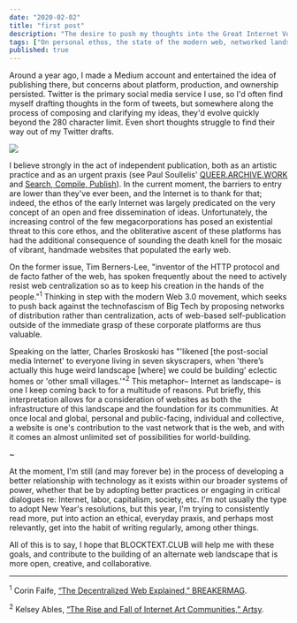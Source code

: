 ```yaml
---
date: "2020-02-02"
title: "first post"
description: "The desire to push my thoughts into the Great Internet Void has always been at odds with my aversion to posting on social media, so I spent a while thinking of a way to compromise."
tags: ["On personal ethos, the state of the modern web, networked landscapes, and other things."]
published: true
---
```


Around a year ago, I made a Medium account and entertained the idea of publishing there, but concerns about platform, production, and ownership persisted.
Twitter is the primary social media service I use, so I'd often find myself drafting thoughts in the form of tweets, but somewhere along the process of composing and clarifying my ideas, they'd evolve quickly beyond the 280 character limit.
Even short thoughts struggle to find their way out of my Twitter drafts.

<img src="https://d2w9rnfcy7mm78.cloudfront.net/6126140/original_df36136b2ca1610475346bae0f750739.gif?1581284195?bc=0" class="kinetic4">

I believe strongly in the act of independent publication, both as an artistic practice and as an urgent praxis (see Paul Soullelis' [QUEER.ARCHIVE.WORK](https://soulellis.com/work/queerarchivework/index.html) and [Search, Compile, Publish](https://soulellis.com/2013/05/search-compile-publish/)).
In the current moment, the barriers to entry are lower than they've ever been, and the Internet is to thank for that; indeed, the ethos of the early Internet was largely predicated on the very concept of an open and free dissemination of ideas. Unfortunately, the increasing control of the few megacorporations has posed an existential threat to this core ethos, and the obliterative ascent of these platforms has had the additional consequence of sounding the death knell for the mosaic of vibrant, handmade websites that populated the early web. 

On the former issue, Tim Berners-Lee, "inventor of the HTTP protocol and de facto father of the web, has spoken frequently about the need to actively resist web centralization so as to keep his creation in the hands of the people."<sup>1</sup>
Thinking in step with the modern Web 3.0 movement, which seeks to push back against the technofascism of Big Tech by proposing networks of distribution rather than centralization, acts of web-based self-publication outside of the immediate grasp of these corporate platforms are thus valuable.

Speaking on the latter, Charles Broskoski has "'likened [the post-social media Internet' to everyone living in seven skyscrapers, when 'there’s actually this huge weird landscape [where] we could be building' eclectic homes or 'other small villages.'"<sup>2</sup>
This metaphor– Internet as landscape– is one I keep coming back to for a multitude of reasons.
Put briefly, this interpretation allows for a consideration of websites as both the infrastructure of this landscape and the foundation for its communities.
At once local and global, personal and public-facing, individual and collective, a website is one's contribution to the vast network that is the web, and with it comes an almost unlimited set of possibilities for world-building.

~

At the moment, I'm still (and may forever be) in the process of developing a better relationship with technology as it exists within our broader systems of power, whether that be by adopting better practices or engaging in critical dialogues re: Internet, labor, capitalism, society, etc.
I'm not usually the type to adopt New Year's resolutions, but this year, I'm trying to consistently read more, put into action an ethical, everyday praxis, and perhaps most relevantly, get into the habit of writing regularly, among other things.

All of this is to say, I hope that BLOCKTEXT.CLUB will help me with these goals, and contribute to the building of an alternate web landscape that is more open, creative, and collaborative.

---

<sup>1</sup> Corin Faife, [“The Decentralized Web Explained,” BREAKERMAG](https://www.breakermag.com/the-decentralized-web-explained-in-words-you-can-understand/).

<sup>2</sup> Kelsey Ables, [“The Rise and Fall of Internet Art Communities,” Artsy](https://www.artsy.net/article/artsy-editorial-rise-fall-internet-art-communities).
